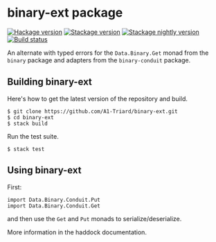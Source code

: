 binary-ext package
==================

[![Hackage version](https://img.shields.io/hackage/v/binary-ext.svg)](https://hackage.haskell.org/package/binary-ext)
[![Stackage version](https://www.stackage.org/package/binary-ext/badge/lts?label=stackage)](https://www.stackage.org/package/binary-ext)
[![Stackage nightly version](https://www.stackage.org/package/binary-ext/badge/nightly?label=nightly)](https://www.stackage.org/package/binary-ext)
[![Build status](https://secure.travis-ci.org/A1-Triard/binary-ext.png?branch=master)](http://travis-ci.org/A1-Triard/binary-ext)

An alternate with typed errors for the `Data.Binary.Get` monad from the `binary` package
and adapters from the `binary-conduit` package.

Building binary-ext
-------------------

Here's how to get the latest version of the repository and build.

    $ git clone https://github.com/A1-Triard/binary-ext.git
    $ cd binary-ext
    $ stack build

Run the test suite.

    $ stack test

Using binary-ext
----------------

First:

    import Data.Binary.Conduit.Put
    import Data.Binary.Conduit.Get

and then use the `Get` and `Put` monads to serialize/deserialize.

More information in the haddock documentation.
